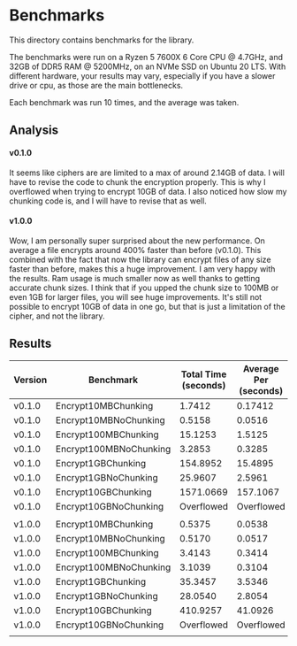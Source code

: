 # Benchmarks

This directory contains benchmarks for the library.

The benchmarks were run on a Ryzen 5 7600X 6 Core CPU @ 4.7GHz, and 32GB of DDR5 RAM @ 5200MHz, on an NVMe SSD on Ubuntu 20 LTS.
With different hardware, your results may vary, especially if you have a slower drive or cpu, as those are the main bottlenecks.

Each benchmark was run 10 times, and the average was taken.

## Analysis

#### v0.1.0

It seems like ciphers are are limited to a max of around 2.14GB of data. I will have to revise the code to chunk the encryption properly. This is why I overflowed when trying to encrypt 10GB of data. I also noticed how slow my chunking code is, and I will have to revise that as well.

#### v1.0.0

Wow, I am personally super surprised about the new performance. On average a file encrypts around 400% faster than before (v0.1.0). This combined with the fact that now the library can encrypt files of any size faster than before, makes this a huge improvement. I am very happy with the results. Ram usage is much smaller now as well thanks to getting accurate chunk sizes. I think that if you upped the chunk size to 100MB or even 1GB for larger files, you will see huge improvements. It's still not possible to encrypt 10GB of data in one go, but that is just a limitation of the cipher, and not the library.

## Results

| Version | Benchmark | Total Time (seconds) | Average Per (seconds) |
| ------- | --------- | -------------------- | ---------------------- |
| v0.1.0 | Encrypt10MBChunking | 1.7412 | 0.17412 |
| v0.1.0 | Encrypt10MBNoChunking | 0.5158 | 0.0516 |
| v0.1.0 | Encrypt100MBChunking | 15.1253 | 1.5125 |
| v0.1.0 | Encrypt100MBNoChunking | 3.2853 | 0.3285 |
| v0.1.0 | Encrypt1GBChunking | 154.8952 | 15.4895 |
| v0.1.0 | Encrypt1GBNoChunking | 25.9607 | 2.5961 |
| v0.1.0 | Encrypt10GBChunking |  1571.0669 |  157.1067 |
| v0.1.0 | Encrypt10GBNoChunking | Overflowed | Overflowed |
| | | | |
| v1.0.0 | Encrypt10MBChunking | 0.5375 | 0.0538 |
| v1.0.0 | Encrypt10MBNoChunking | 0.5170 | 0.0517 |
| v1.0.0 | Encrypt100MBChunking | 3.4143 | 0.3414 |
| v1.0.0 | Encrypt100MBNoChunking | 3.1039 | 0.3104 |
| v1.0.0 | Encrypt1GBChunking | 35.3457 | 3.5346 |
| v1.0.0 | Encrypt1GBNoChunking | 28.0540 | 2.8054 |
| v1.0.0 | Encrypt10GBChunking | 410.9257 | 41.0926 |
| v1.0.0 | Encrypt10GBNoChunking | Overflowed | Overflowed |
| | | | |

